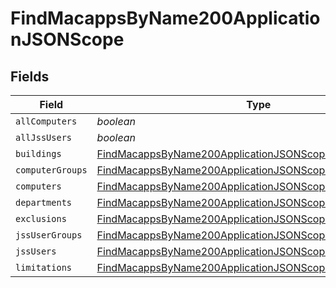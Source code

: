 # FindMacappsByName200ApplicationJSONScope


## Fields

| Field                                                                                                                                         | Type                                                                                                                                          | Required                                                                                                                                      | Description                                                                                                                                   |
| --------------------------------------------------------------------------------------------------------------------------------------------- | --------------------------------------------------------------------------------------------------------------------------------------------- | --------------------------------------------------------------------------------------------------------------------------------------------- | --------------------------------------------------------------------------------------------------------------------------------------------- |
| `allComputers`                                                                                                                                | *boolean*                                                                                                                                     | :heavy_minus_sign:                                                                                                                            | N/A                                                                                                                                           |
| `allJssUsers`                                                                                                                                 | *boolean*                                                                                                                                     | :heavy_minus_sign:                                                                                                                            | N/A                                                                                                                                           |
| `buildings`                                                                                                                                   | [FindMacappsByName200ApplicationJSONScopeBuildings](../../models/operations/findmacappsbyname200applicationjsonscopebuildings.md)[]           | :heavy_minus_sign:                                                                                                                            | N/A                                                                                                                                           |
| `computerGroups`                                                                                                                              | [FindMacappsByName200ApplicationJSONScopeComputerGroups](../../models/operations/findmacappsbyname200applicationjsonscopecomputergroups.md)[] | :heavy_minus_sign:                                                                                                                            | N/A                                                                                                                                           |
| `computers`                                                                                                                                   | [FindMacappsByName200ApplicationJSONScopeComputers](../../models/operations/findmacappsbyname200applicationjsonscopecomputers.md)[]           | :heavy_minus_sign:                                                                                                                            | N/A                                                                                                                                           |
| `departments`                                                                                                                                 | [FindMacappsByName200ApplicationJSONScopeDepartments](../../models/operations/findmacappsbyname200applicationjsonscopedepartments.md)[]       | :heavy_minus_sign:                                                                                                                            | N/A                                                                                                                                           |
| `exclusions`                                                                                                                                  | [FindMacappsByName200ApplicationJSONScopeExclusions](../../models/operations/findmacappsbyname200applicationjsonscopeexclusions.md)           | :heavy_minus_sign:                                                                                                                            | N/A                                                                                                                                           |
| `jssUserGroups`                                                                                                                               | [FindMacappsByName200ApplicationJSONScopeJssUserGroups](../../models/operations/findmacappsbyname200applicationjsonscopejssusergroups.md)[]   | :heavy_minus_sign:                                                                                                                            | N/A                                                                                                                                           |
| `jssUsers`                                                                                                                                    | [FindMacappsByName200ApplicationJSONScopeJssUsers](../../models/operations/findmacappsbyname200applicationjsonscopejssusers.md)[]             | :heavy_minus_sign:                                                                                                                            | N/A                                                                                                                                           |
| `limitations`                                                                                                                                 | [FindMacappsByName200ApplicationJSONScopeLimitations](../../models/operations/findmacappsbyname200applicationjsonscopelimitations.md)         | :heavy_minus_sign:                                                                                                                            | N/A                                                                                                                                           |